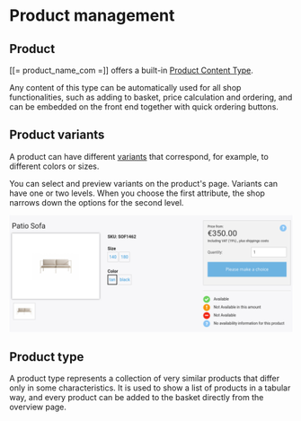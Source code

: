 # Product management

## Product

[[= product_name_com =]] offers a built-in [Product Content Type](../catalog/product.md).

Any content of this type can be automatically used for all shop functionalities,
such as adding to basket, price calculation and ordering,
and can be embedded on the front end together with quick ordering buttons.

## Product variants

A product can have different [variants](../catalog/product_variants/product_variants.md) that correspond, for example, to different colors or sizes.

You can select and preview variants on the product's page.
Variants can have one or two levels.
When you choose the first attribute, the shop narrows down the options for the second level.

![Product detail](img/product_detail.png)

## Product type

A product type represents a collection of very similar products that differ only in some characteristics.
It is used to show a list of products in a tabular way, and every product can be added to the basket directly from the overview page. 
